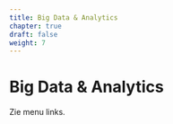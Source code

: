 ```yaml
---
title: Big Data & Analytics
chapter: true
draft: false
weight: 7
---
```


# Big Data & Analytics

Zie menu links.

